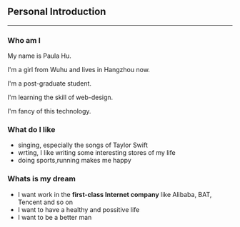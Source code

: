 ## Personal Introduction

---

### Who am I

My name is Paula Hu.

I'm a girl from Wuhu and lives in Hangzhou now.

I'm a post-graduate student.

I'm learning the skill of web-design.

I'm fancy of this technology.

### What do I like

- singing, especially the songs of Taylor Swift
- wrting, I like writing some interesting stores of my life
- doing sports,running makes me happy

### Whats is my dream

- I want work in the **first-class Internet company** like Alibaba, BAT, Tencent and so on
- I want to have a healthy and possitive life
- I want to be a better man
